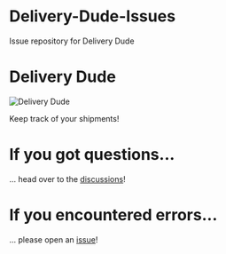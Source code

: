 # Delivery-Dude-Issues
Issue repository for Delivery Dude

# Delivery Dude

![Delivery Dude](https://deliverydude.vibebear.studio/img/background.png)

Keep track of your shipments!

# If you got questions...
... head over to the [discussions](https://github.com/VibeBear/Delivery-Dude-Issues/discussions)!

# If you encountered errors...
... please open an [issue](https://github.com/VibeBear/Delivery-Dude-Issues/issues)!